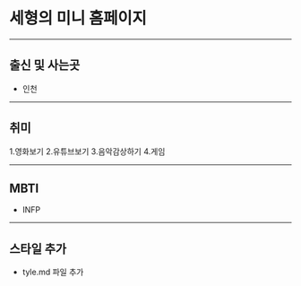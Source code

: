 # 세형의 미니 홈페이지
---
## 출신 및 사는곳
- 인천

---
## 취미
1.영화보기
2.유튜브보기
3.음악감상하기
4.게임

---
## MBTI
- INFP

---
## 스타일 추가
- tyle.md 파일 추가